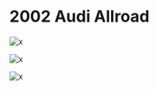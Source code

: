 # 2002 Audi Allroad

![x](OEM-Docs/VAG/2002-allroad-2.7-1.png)

![x](OEM-Docs/VAG/2002-allroad-2.7-2.png)

![x](OEM-Docs/VAG/2002-allroad-2.7-3.png)
